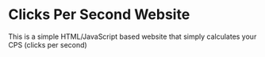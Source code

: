 # Clicks Per Second Website
 This is a simple HTML/JavaScript based website that simply calculates your CPS (clicks per second)

